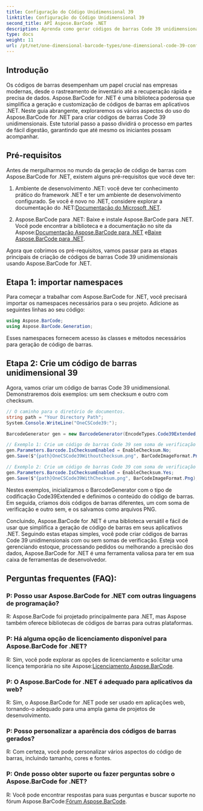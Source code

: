 ```yaml
---
title: Configuração do Código Unidimensional 39
linktitle: Configuração do Código Unidimensional 39
second_title: API Aspose.BarCode .NET
description: Aprenda como gerar códigos de barras Code 39 unidimensionais em .NET com Aspose.BarCode. Guia passo a passo para desenvolvedores.
type: docs
weight: 11
url: /pt/net/one-dimensional-barcode-types/one-dimensional-code-39-configuration/
---
```


## Introdução

Os códigos de barras desempenham um papel crucial nas empresas modernas, desde o rastreamento de inventário até a recuperação rápida e precisa de dados. Aspose.BarCode for .NET é uma biblioteca poderosa que simplifica a geração e customização de códigos de barras em aplicativos .NET. Neste guia abrangente, exploraremos os vários aspectos do uso do Aspose.BarCode for .NET para criar códigos de barras Code 39 unidimensionais. Este tutorial passo a passo dividirá o processo em partes de fácil digestão, garantindo que até mesmo os iniciantes possam acompanhar.

## Pré-requisitos

Antes de mergulharmos no mundo da geração de código de barras com Aspose.BarCode for .NET, existem alguns pré-requisitos que você deve ter:

1.  Ambiente de desenvolvimento .NET: você deve ter conhecimento prático do framework .NET e ter um ambiente de desenvolvimento configurado. Se você é novo no .NET, considere explorar a documentação do .NET:[Documentação do Microsoft .NET](https://docs.microsoft.com/en-us/dotnet/).

2. Aspose.BarCode para .NET: Baixe e instale Aspose.BarCode para .NET. Você pode encontrar a biblioteca e a documentação no site da Aspose:[Documentação Aspose.BarCode para .NET](https://reference.aspose.com/barcode/net/) e[Baixe Aspose.BarCode para .NET](https://releases.aspose.com/barcode/net/).

Agora que cobrimos os pré-requisitos, vamos passar para as etapas principais de criação de códigos de barras Code 39 unidimensionais usando Aspose.BarCode for .NET.

## Etapa 1: importar namespaces
Para começar a trabalhar com Aspose.BarCode for .NET, você precisará importar os namespaces necessários para o seu projeto. Adicione as seguintes linhas ao seu código:

```csharp
using Aspose.BarCode;
using Aspose.BarCode.Generation;
```

Esses namespaces fornecem acesso às classes e métodos necessários para geração de código de barras.

## Etapa 2: Crie um código de barras unidimensional 39

Agora, vamos criar um código de barras Code 39 unidimensional. Demonstraremos dois exemplos: um sem checksum e outro com checksum.

```csharp
// O caminho para o diretório de documentos.
string path = "Your Directory Path";
System.Console.WriteLine("OneCSCode39:");

BarcodeGenerator gen = new BarcodeGenerator(EncodeTypes.Code39Extended, "CODE");

// Exemplo 1: Crie um código de barras Code 39 sem soma de verificação
gen.Parameters.Barcode.IsChecksumEnabled = EnableChecksum.No;
gen.Save($"{path}OneCSCode39WithoutChecksum.png", BarCodeImageFormat.Png);

// Exemplo 2: Crie um código de barras Code 39 com soma de verificação
gen.Parameters.Barcode.IsChecksumEnabled = EnableChecksum.Yes;
gen.Save($"{path}OneCSCode39WithChecksum.png", BarCodeImageFormat.Png);
```

Nestes exemplos, inicializamos o BarcodeGenerator com o tipo de codificação Code39Extended e definimos o conteúdo do código de barras. Em seguida, criamos dois códigos de barras diferentes, um com soma de verificação e outro sem, e os salvamos como arquivos PNG.

Concluindo, Aspose.BarCode for .NET é uma biblioteca versátil e fácil de usar que simplifica a geração de código de barras em seus aplicativos .NET. Seguindo estas etapas simples, você pode criar códigos de barras Code 39 unidimensionais com ou sem somas de verificação. Esteja você gerenciando estoque, processando pedidos ou melhorando a precisão dos dados, Aspose.BarCode for .NET é uma ferramenta valiosa para ter em sua caixa de ferramentas de desenvolvedor.

## Perguntas frequentes (FAQ):

### P: Posso usar Aspose.BarCode for .NET com outras linguagens de programação?
R: Aspose.BarCode foi projetado principalmente para .NET, mas Aspose também oferece bibliotecas de códigos de barras para outras plataformas.

### P: Há alguma opção de licenciamento disponível para Aspose.BarCode for .NET?
R: Sim, você pode explorar as opções de licenciamento e solicitar uma licença temporária no site Aspose:[Licenciamento Aspose.BarCode](https://purchase.aspose.com/temporary-license/).

### P: O Aspose.BarCode for .NET é adequado para aplicativos da web?
R: Sim, o Aspose.BarCode for .NET pode ser usado em aplicações web, tornando-o adequado para uma ampla gama de projetos de desenvolvimento.

### P: Posso personalizar a aparência dos códigos de barras gerados?
R: Com certeza, você pode personalizar vários aspectos do código de barras, incluindo tamanho, cores e fontes.

### P: Onde posso obter suporte ou fazer perguntas sobre o Aspose.BarCode for .NET?
 R: Você pode encontrar respostas para suas perguntas e buscar suporte no fórum Aspose.BarCode:[Fórum Aspose.BarCode](https://forum.aspose.com/c/barcode/13).